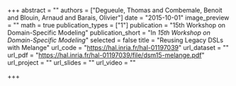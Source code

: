 +++
abstract = ""
authors = ["Degueule, Thomas and Combemale, Benoit and Blouin, Arnaud and Barais, Olivier"]
date = "2015-10-01"
image_preview = ""
math = true
publication_types = ["1"]
publication = "15th Workshop on Domain-Specific Modeling"
publication_short = "In *15th Workshop on Domain-Specific Modeling*"
selected = false
title = "Reusing Legacy DSLs with Melange"
url_code = "https://hal.inria.fr/hal-01197039"
url_dataset = ""
url_pdf = "https://hal.inria.fr/hal-01197039/file/dsm15-melange.pdf"
url_project = ""
url_slides = ""
url_video = ""

+++
